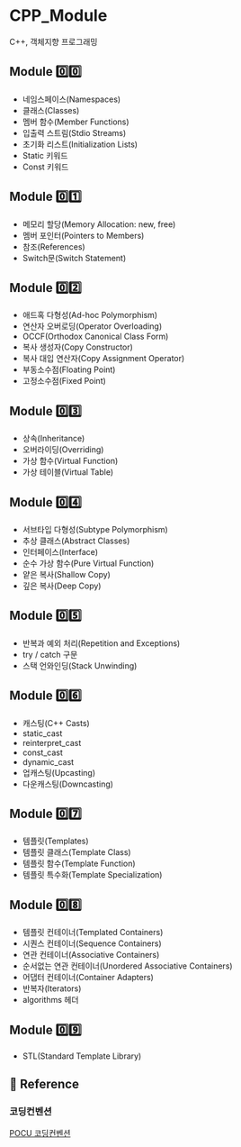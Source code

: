 # CPP_Module

C++, 객체지향 프로그래밍

## Module 0️⃣0️⃣

- 네임스페이스(Namespaces)
- 클래스(Classes)
- 멤버 함수(Member Functions)
- 입출력 스트림(Stdio Streams)
- 초기화 리스트(Initialization Lists)
- Static 키워드
- Const 키워드

## Module 0️⃣1️⃣

- 메모리 할당(Memory Allocation: new, free)
- 멤버 포인터(Pointers to Members)
- 참조(References)
- Switch문(Switch Statement)

## Module 0️⃣2️⃣

- 애드혹 다형성(Ad-hoc Polymorphism)
- 연산자 오버로딩(Operator Overloading)
- OCCF(Orthodox Canonical Class Form)
- 복사 생성자(Copy Constructor)
- 복사 대입 연산자(Copy Assignment Operator)
- 부동소수점(Floating Point)
- 고정소수점(Fixed Point)

## Module 0️⃣3️⃣

- 상속(Inheritance)
- 오버라이딩(Overriding)
- 가상 함수(Virtual Function)
- 가상 테이블(Virtual Table)

## Module 0️⃣4️⃣

- 서브타입 다형성(Subtype Polymorphism)
- 추상 클래스(Abstract Classes)
- 인터페이스(Interface)
- 순수 가상 함수(Pure Virtual Function)
- 얕은 복사(Shallow Copy)
- 깊은 복사(Deep Copy)

## Module 0️⃣5️⃣

- 반복과 예외 처리(Repetition and Exceptions)
- try / catch 구문
- 스택 언와인딩(Stack Unwinding)

## Module 0️⃣6️⃣

- 캐스팅(C++ Casts)
- static_cast
- reinterpret_cast
- const_cast
- dynamic_cast
- 업캐스팅(Upcasting)
- 다운캐스팅(Downcasting)

## Module 0️⃣7️⃣

- 템플릿(Templates)
- 템플릿 클래스(Template Class)
- 템플릿 함수(Template Function)
- 템플릿 특수화(Template Specialization)

## Module 0️⃣8️⃣

- 템플릿 컨테이너(Templated Containers)
- 시퀀스 컨테이너(Sequence Containers)
- 연관 컨테이너(Associative Containers)
- 순서없는 연관 컨테이너(Unordered Associative Containers)
- 어댑터 컨테이너(Container Adapters)
- 반복자(Iterators)
- algorithms 헤더

## Module 0️⃣9️⃣

- STL(Standard Template Library)

## 🔗 Reference

### 코딩컨벤션

[POCU 코딩컨벤션](https://docs.popekim.com/ko/coding-standards/pocu-cpp)
